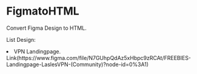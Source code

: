 # FigmatoHTML
Convert Figma Design to HTML.


List Design: 
<li> VPN Landingpage. Link(https://www.figma.com/file/N7GUhpQdAz5xHbpc9zRCAt/FREEBIES-Landingpage-LaslesVPN-(Community)?node-id=0%3A1)
